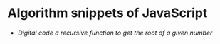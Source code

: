 # Algorithm snippets of JavaScript

- *Digital code a recursive function to get the root of a given number*

